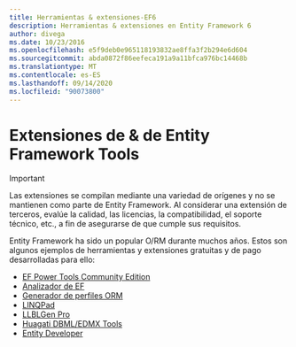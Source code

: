 ```yaml
---
title: Herramientas & extensiones-EF6
description: Herramientas & extensiones en Entity Framework 6
author: divega
ms.date: 10/23/2016
ms.openlocfilehash: e5f9deb0e965118193832ae8ffa3f2b294e6d604
ms.sourcegitcommit: abda0872f86eefeca191a9a11bfca976bc14468b
ms.translationtype: MT
ms.contentlocale: es-ES
ms.lasthandoff: 09/14/2020
ms.locfileid: "90073800"
---
```

# <a name="entity-framework-tools--extensions"></a>Extensiones de & de Entity Framework Tools
> [!IMPORTANT]  
> Las extensiones se compilan mediante una variedad de orígenes y no se mantienen como parte de Entity Framework. Al considerar una extensión de terceros, evalúe la calidad, las licencias, la compatibilidad, el soporte técnico, etc., a fin de asegurarse de que cumple sus requisitos.

Entity Framework ha sido un popular O/RM durante muchos años. Estos son algunos ejemplos de herramientas y extensiones gratuitas y de pago desarrolladas para ello:    

- [EF Power Tools Community Edition](https://marketplace.visualstudio.com/items?itemName=ErikEJ.EntityFramework6PowerToolsCommunityEdition)
- [Analizador de EF](https://efprof.com)  
- [Generador de perfiles ORM](https://www.ormprofiler.com)  
- [LINQPad](https://www.linqpad.net)  
- [LLBLGen Pro](https://www.llblgen.com)  
- [Huagati DBML/EDMX Tools](https://www.huagati.com/dbmltools)  
- [Entity Developer](https://www.devart.com/entitydeveloper)  

